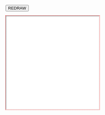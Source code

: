 
<head>
<meta charset='UTF-8'>
<script src='/browserified/mudom.js'></script>
<script src='./mudom2.js'></script>
<link rel=stylesheet href='./reset.css'>
<link rel=stylesheet href='./printing-page-demo.css'>

<style>

  iframe {
    width:                  80mm;
    height:                 80mm;
    overflow:               hidden;
    scrollbar-width:        none;
    outline:                1px dotted red; }

  iframe::-webkit-scrollbar {
    width:                  0;
    display:                none; }

</style>

</head>


<button id=redraw>REDRAW</button>

<div class=spacer></div>

<iframe src='./printing-page-demo.html' scrolling=no></iframe>

<div class=spacer></div>

<!-- <script src='./jquery-3.7.0.js'></script> -->
<!-- <script src='./ops2.js'></script> -->

